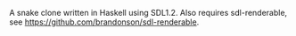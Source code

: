 A snake clone written in Haskell using SDL1.2.  Also requires
sdl-renderable, see https://github.com/brandonson/sdl-renderable.
